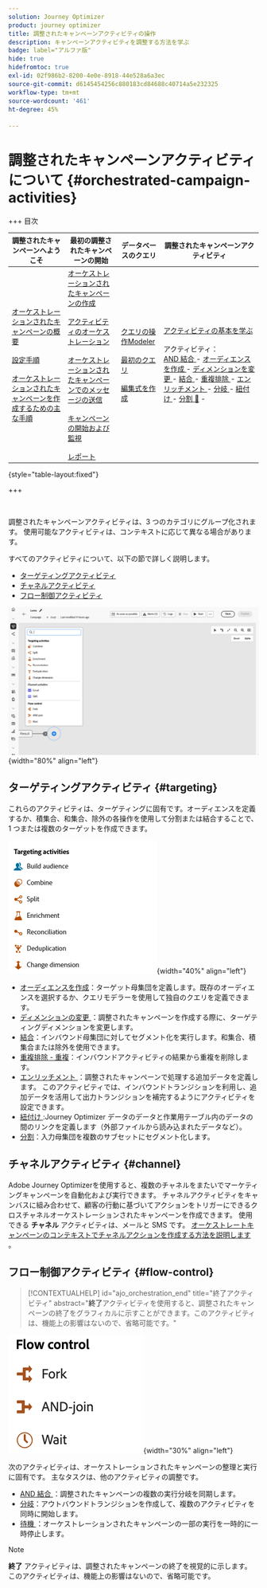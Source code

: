 ```yaml
---
solution: Journey Optimizer
product: journey optimizer
title: 調整されたキャンペーンアクティビティの操作
description: キャンペーンアクティビティを調整する方法を学ぶ
badge: label="アルファ版"
hide: true
hidefromtoc: true
exl-id: 02f986b2-8200-4e0e-8918-44e528a6a3ec
source-git-commit: d6145454256c880183cd84688c40714a5e232325
workflow-type: tm+mt
source-wordcount: '461'
ht-degree: 45%

---
```


# 調整されたキャンペーンアクティビティについて {#orchestrated-campaign-activities}

+++ 目次

| 調整されたキャンペーンへようこそ | 最初の調整されたキャンペーンの開始 | データベースのクエリ | 調整されたキャンペーンアクティビティ |
|---|---|---|---|
| [ オーケストレーションされたキャンペーンの概要 ](../gs-orchestrated-campaigns.md)<br/><br/>[ 設定手順 ](../configuration-steps.md)<br/><br/>[ オーケストレーションされたキャンペーンを作成するための主な手順 ](../gs-campaign-creation.md) | [ オーケストレーションされたキャンペーンの作成 ](../create-orchestrated-campaign.md)<br/><br/>[ アクティビティのオーケストレーション ](../orchestrate-activities.md)<br/><br/>[ オーケストレーションされたキャンペーンでのメッセージの送信 ](../send-messages.md)<br/><br/>[ キャンペーンの開始および監視 ](../start-monitor-campaigns.md)<br/><br/>[ レポート ](../reporting-campaigns.md) | [ クエリの操作Modeler](../orchestrated-rule-builder.md)<br/><br/>[ 最初のクエリ ](../build-query.md)<br/><br/>[ 編集式を作成 ](../edit-expressions.md) | [ アクティビティの基本を学ぶ ](about-activities.md)<br/><br/> アクティビティ：<br/>[AND 結合 ](and-join.md) - [ オーディエンスを作成 ](build-audience.md) - [ ディメンションを変更 ](change-dimension.md) - [ 結合 ](combine.md) - [ 重複排除 ](deduplication.md) - [ エンリッチメント ](enrichment.md) - [ 分岐 ](fork.md) - [ 紐付け ](reconciliation.md) - [ 分割 ](split.md) [&#128279;](wait.md) - |

{style="table-layout:fixed"}

+++

<br/>

調整されたキャンペーンアクティビティは、3 つのカテゴリにグループ化されます。 使用可能なアクティビティは、コンテキストに応じて異なる場合があります。

すべてのアクティビティについて、以下の節で詳しく説明します。

* [ターゲティングアクティビティ](#targeting)
* [チャネルアクティビティ](#channel)
* [フロー制御アクティビティ](#flow-control)

![ キャンバスで使用可能なアクティビティのリスト ](../assets/orchestrated-activities.png){width="80%" align="left"}

## ターゲティングアクティビティ {#targeting}

これらのアクティビティは、ターゲティングに固有です。オーディエンスを定義するか、積集合、和集合、除外の各操作を使用して分割または結合することで、1 つまたは複数のターゲットを作成できます。

![ ターゲティングアクティビティのリスト ](../assets/targeting-activities.png){width="40%" align="left"}

* [オーディエンスを作成](build-audience.md)：ターゲット母集団を定義します。既存のオーディエンスを選択するか、クエリモデラーを使用して独自のクエリを定義できます。
* [ ディメンションの変更 ](change-dimension.md)：調整されたキャンペーンを作成する際に、ターゲティングディメンションを変更します。
* [結合](combine.md)：インバウンド母集団に対してセグメント化を実行します。和集合、積集合または除外を使用できます。
* [重複排除 - 重複](deduplication.md)：インバウンドアクティビティの結果から重複を削除します。
* [ エンリッチメント ](enrichment.md)：調整されたキャンペーンで処理する追加データを定義します。 このアクティビティでは、インバウンドトランジションを利用し、追加データを活用して出力トランジションを補完するようにアクティビティを設定できます。
* [ 紐付け ](reconciliation.md):Journey Optimizer データのデータと作業用テーブル内のデータの間のリンクを定義します（外部ファイルから読み込まれたデータなど）。
* [分割](split.md)：入力母集団を複数のサブセットにセグメント化します。

## チャネルアクティビティ {#channel}

Adobe Journey Optimizerを使用すると、複数のチャネルをまたいでマーケティングキャンペーンを自動化および実行できます。 チャネルアクティビティをキャンバスに組み合わせて、顧客の行動に基づいてアクションをトリガーにできるクロスチャネルオーケストレーションされたキャンペーンを作成できます。 使用できる **チャネル** アクティビティは、メールと SMS です。 [ オーケストレートキャンペーンのコンテキストでチャネルアクションを作成する方法を説明します ](channels.md)。

## フロー制御アクティビティ {#flow-control}

>[!CONTEXTUALHELP]
>id="ajo_orchestration_end"
>title="終了アクティビティ"
>abstract="**終了**&#x200B;アクティビティを使用すると、調整されたキャンペーンの終了をグラフィカルに示すことができます。このアクティビティは、機能上の影響はないので、省略可能です。"

![ フロー制御アクティビティのリスト ](../assets/flow-control-activities.png){width="30%" align="left"}

次のアクティビティは、オーケストレーションされたキャンペーンの整理と実行に固有です。 主なタスクは、他のアクティビティの調整です。

* [AND 結合 ](and-join.md)：調整されたキャンペーンの複数の実行分岐を同期します。
* [分岐](fork.md)：アウトバウンドトランジションを作成して、複数のアクティビティを同時に開始します。
* [ 待機 ](wait.md)：オーケストレーションされたキャンペーンの一部の実行を一時的に一時停止します。
  <!--* [Test](test.md): Enable transitions based on specified conditions.-->

>[!NOTE]
>**終了** アクティビティは、調整されたキャンペーンの終了を視覚的に示します。 このアクティビティは、機能上の影響はないので、省略可能です。

